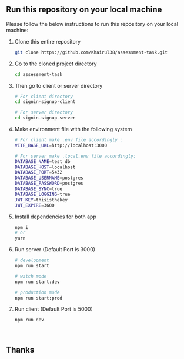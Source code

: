 <!-- HOW TO RUN -->

## Run this repository on your local machine

Please follow the below instructions to run this repository on your local machine:

1. Clone this entire repository
   ```sh
   git clone https://github.com/Khairul38/assessment-task.git
   ```
2. Go to the cloned project directory

   ```sh
   cd assessment-task

   ```

3. Then go to client or server directory

   ```sh
   # For client directory
   cd signin-signup-client

   # For server directory
   cd signin-signup-server
   ```

4. Make environment file with the following system

   ```sh
   # For client make .env file accordingly :
   VITE_BASE_URL=http://localhost:3000

   # For server make .local.env file accordingly:
   DATABASE_NAME=test_db
   DATABASE_HOST=localhost
   DATABASE_PORT=5432
   DATABASE_USERNAME=postgres
   DATABASE_PASSWORD=postgres
   DATABASE_SYNC=true
   DATABASE_LOGGING=true
   JWT_KEY=thisisthekey
   JWT_EXPIRE=3600
   ```

5. Install dependencies for both app
   ```sh
   npm i
   # or
   yarn
   ```
6. Run server (Default Port is 3000)

   ```sh
   # development
   npm run start

   # watch mode
   npm run start:dev

   # production mode
   npm run start:prod
   ```

7. Run client (Default Port is 5000)

   ```sh
   npm run dev
   ```

<br>

## Thanks
